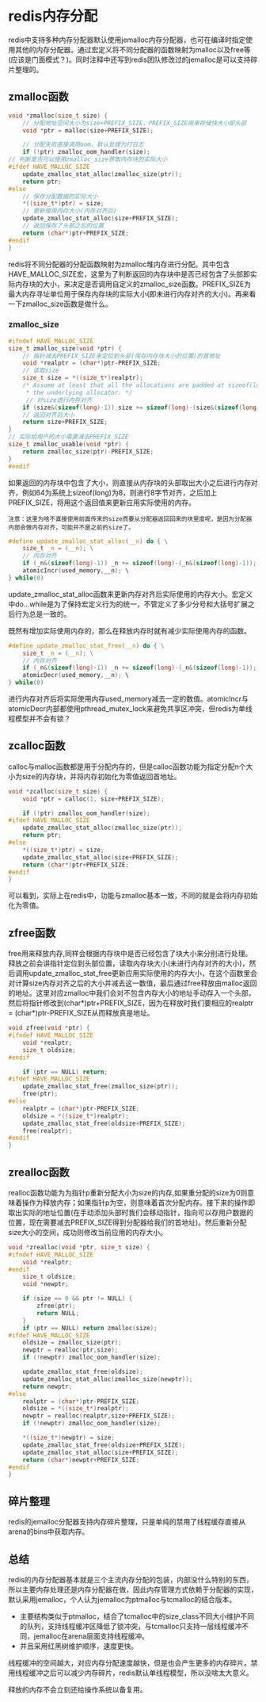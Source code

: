 # redis内存分配

redis中支持多种内存分配器默认使用jemalloc内存分配器，也可在编译时指定使用其他的内存分配器。通过宏定义将不同分配器的函数映射为malloc以及free等(应该是门面模式？)。同时注释中还写到redis团队修改过的jemalloc是可以支持碎片整理的。

## zmalloc函数

```c
void *zmalloc(size_t size) {
    // 分配地址空间大小为size+PREFIX_SIZE，PREFIX_SIZE用来存储快大小即头部
    void *ptr = malloc(size+PREFIX_SIZE);

    // 分配失败直接调用oom，默认处理为打日志
    if (!ptr) zmalloc_oom_handler(size);
// 判断是否可以使用zmalloc_size获取内存块的实际大小
#ifdef HAVE_MALLOC_SIZE
    update_zmalloc_stat_alloc(zmalloc_size(ptr));
    return ptr;
#else
    // 保存分配数据的实际大小
    *((size_t*)ptr) = size;
    // 更新使用内存大小(内存对齐后)
    update_zmalloc_stat_alloc(size+PREFIX_SIZE);
    // 返回保存了头部之后的位置
    return (char*)ptr+PREFIX_SIZE;
#endif
}
```

redis将不同分配器的分配函数映射为zmalloc堆内存进行分配。其中包含HAVE_MALLOC_SIZE宏，这里为了判断返回的内存块中是否已经包含了头部即实际内存块的大小，来决定是否调用自定义的zmalloc_size函数。PREFIX_SIZE为最大内存寻址单位用于保存内存块的实际大小(即未进行内存对齐的大小)。再来看一下zmalloc_size函数是做什么。
### zmalloc_size
```c
#ifndef HAVE_MALLOC_SIZE
size_t zmalloc_size(void *ptr) {
    // 指针减去PREFIX_SIZE来定位到头部(保存内存块大小的位置)的首地址
    void *realptr = (char*)ptr-PREFIX_SIZE;
    // 读取size
    size_t size = *((size_t*)realptr);
    /* Assume at least that all the allocations are padded at sizeof(long) by
     * the underlying allocator. */
     // 对size进行内存对齐
    if (size&(sizeof(long)-1)) size += sizeof(long)-(size&(sizeof(long)-1));
    // 返回对齐后大小
    return size+PREFIX_SIZE;
}
// 实际给用户的大小需要减去PREFIX_SIZE
size_t zmalloc_usable(void *ptr) {
    return zmalloc_size(ptr)-PREFIX_SIZE;
}
#endif
```
如果返回的内存块中包含了大小，则直接从内存块的头部取出大小之后进行内存对齐，例如64为系统上sizeof(long)为8，则进行8字节对齐，之后加上PREFIX_SIZE，将用这个返回值来更新应用实际使用的内存。

    注意：这里为啥不直接使用前面传来的size而要从分配器返回回来的块里度呢，是因为分配器内部会做内存对齐，可能并不是之前的size了。

```c
#define update_zmalloc_stat_alloc(__n) do { \
    size_t _n = (__n); \
    // 内存对齐
    if (_n&(sizeof(long)-1)) _n += sizeof(long)-(_n&(sizeof(long)-1)); \
    atomicIncr(used_memory,__n); \
} while(0)
```
update_zmalloc_stat_alloc函数来更新内存对齐后实际使用的内存大小。宏定义中do...while是为了保持宏定义行为的统一，不管定义了多少分号和大括号扩展之后行为总是一致的。

既然有增加实际使用内存的，那么在释放内存时就有减少实际使用内存的函数。
```c
#define update_zmalloc_stat_free(__n) do { \
    size_t _n = (__n); \
    // 内存对齐
    if (_n&(sizeof(long)-1)) _n += sizeof(long)-(_n&(sizeof(long)-1)); \
    atomicDecr(used_memory,__n); \
} while(0)
```
进行内存对齐后将实际使用内存used_memory减去一定的数值。atomicIncr与atomicDecr内部都使用pthread_mutex_lock来避免共享区冲突，但redis为单线程模型并不会有锁？

## zcalloc函数
calloc与malloc函数都是用于分配内存的，但是calloc函数功能为指定分配n个大小为size的内存块，并将内存初始化为零值返回首地址。
```c
void *zcalloc(size_t size) {
    void *ptr = calloc(1, size+PREFIX_SIZE);

    if (!ptr) zmalloc_oom_handler(size);
#ifdef HAVE_MALLOC_SIZE
    update_zmalloc_stat_alloc(zmalloc_size(ptr));
    return ptr;
#else
    *((size_t*)ptr) = size;
    update_zmalloc_stat_alloc(size+PREFIX_SIZE);
    return (char*)ptr+PREFIX_SIZE;
#endif
}
```
可以看到，实际上在redis中，功能与zmalloc基本一致，不同的就是会将内存初始化为零值。

## zfree函数
free用来释放内存,同样会根据内存块中是否已经包含了块大小来分别进行处理。释放之前会讲指针定位到头部位置，读取内存块大小(未进行内存对齐的大小)，然后调用update_zmalloc_stat_free更新应用实际使用的内存大小，在这个函数里会对计算size内存对齐之后的大小并减去这一数值，最后通过free释放由malloc返回的地址。这里对应zmalloc中我们会对不包含内存大小的地址手动存入一个头部，然后将指针修改到(char*)ptr+PREFIX_SIZE，因为在释放时我们要相应的realptr = (char*)ptr-PREFIX_SIZE从而释放真是地址。
```c
void zfree(void *ptr) {
#ifndef HAVE_MALLOC_SIZE
    void *realptr;
    size_t oldsize;
#endif

    if (ptr == NULL) return;
#ifdef HAVE_MALLOC_SIZE
    update_zmalloc_stat_free(zmalloc_size(ptr));
    free(ptr);
#else
    realptr = (char*)ptr-PREFIX_SIZE;
    oldsize = *((size_t*)realptr);
    update_zmalloc_stat_free(oldsize+PREFIX_SIZE);
    free(realptr);
#endif
}
```

## zrealloc函数
realloc函数功能为为指针p重新分配大小为size的内存,如果重分配的size为0则意味着操作为释放内存；如果指针p为空，则意味着首次分配内存。接下来的操作即取出实际的地址位置(在手动添加头部时我们会移动指针，指向可以存用户数据的位置，现在需要减去PREFIX_SIZE得到分配器给我们的首地址)。然后重新分配size大小的空间，成功则修改当前应用的内存大小。
```c
void *zrealloc(void *ptr, size_t size) {
#ifndef HAVE_MALLOC_SIZE
    void *realptr;
#endif
    size_t oldsize;
    void *newptr;

    if (size == 0 && ptr != NULL) {
        zfree(ptr);
        return NULL;
    }
    if (ptr == NULL) return zmalloc(size);
#ifdef HAVE_MALLOC_SIZE
    oldsize = zmalloc_size(ptr);
    newptr = realloc(ptr,size);
    if (!newptr) zmalloc_oom_handler(size);

    update_zmalloc_stat_free(oldsize);
    update_zmalloc_stat_alloc(zmalloc_size(newptr));
    return newptr;
#else
    realptr = (char*)ptr-PREFIX_SIZE;
    oldsize = *((size_t*)realptr);
    newptr = realloc(realptr,size+PREFIX_SIZE);
    if (!newptr) zmalloc_oom_handler(size);

    *((size_t*)newptr) = size;
    update_zmalloc_stat_free(oldsize+PREFIX_SIZE);
    update_zmalloc_stat_alloc(size+PREFIX_SIZE);
    return (char*)newptr+PREFIX_SIZE;
#endif
}
```

## 碎片整理
redis的jemalloc分配器支持内存碎片整理，只是单纯的禁用了线程缓存直接从arena的bins中获取内存。

## 总结
redis的内存分配器基本就是三个主流内存分配的包装，内部没什么特别的东西，所以主要内存处理还是内存分配器在做，因此内存管理方式依赖于分配器的实现，默认采用jemalloc，个人认为jemalloc为ptmalloc与tcmalloc的结合版本。
- 主要结构类似于ptmalloc，结合了tcmalloc中的size_class不同大小维护不同的队列，支持线程缓冲区降低了锁冲突，与tcmalloc只支持一层线程缓冲不同，jemalloc在arena层面支持线程缓冲。
- 并且采用红黑树维护顺序，速度更快。

线程缓冲的空间越大，对应内存分配速度越快，但是也会产生更多的内存碎片。禁用线程缓冲之后可以减少内存碎片，redis默认单线程模型，所以没啥太大意义。

释放的内存不会立刻还给操作系统以备复用。